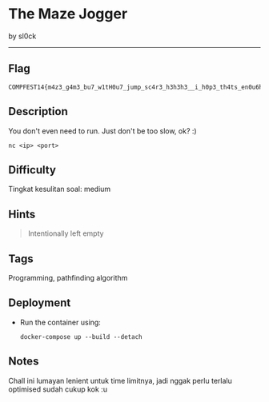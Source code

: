 # The Maze Jogger

by sl0ck

---

## Flag

```
COMPFEST14{m4z3_g4m3_bu7_w1tH0u7_jump_sc4r3_h3h3h3__i_h0p3_th4ts_en0u6h_br34k_n0w_c0nt1nu3_h4ck1n6_!!!_f0cf42f5d2}
```

## Description
You don't even need to run. Just don't be too slow, ok? :)

`nc <ip> <port>`

## Difficulty
Tingkat kesulitan soal: medium

## Hints
> Intentionally left empty

## Tags
Programming, pathfinding algorithm

## Deployment
- Run the container using:
    ```
    docker-compose up --build --detach
    ```

## Notes
Chall ini lumayan lenient untuk time limitnya, jadi nggak perlu terlalu optimised sudah cukup kok :u
